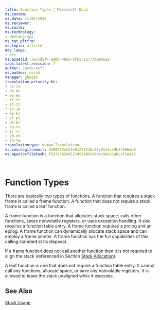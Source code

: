 ```yaml
---
title: Function Types | Microsoft Docs
ms.custom: 
ms.date: 11/04/2016
ms.reviewer: 
ms.suite: 
ms.technology:
- devlang-cpp
ms.tgt_pltfrm: 
ms.topic: article
dev_langs:
- C++
ms.assetid: 7e33d5f4-dabb-406d-afb3-13777b995028
caps.latest.revision: 7
author: corob-msft
ms.author: corob
manager: ghogen
translation.priority.ht:
- cs-cz
- de-de
- es-es
- fr-fr
- it-it
- ja-jp
- ko-kr
- pl-pl
- pt-br
- ru-ru
- tr-tr
- zh-cn
- zh-tw
translationtype: Human Translation
ms.sourcegitcommit: 3168772cbb7e8127523bc2fc2da5cc9b4f59beb8
ms.openlocfilehash: f537c763e0579d534b65188cc98e31abccf1ea26

---
```

# Function Types
There are basically two types of functions. A function that requires a stack frame is called a frame function. A function that does not require a stack frame is called a leaf function.  
  
 A frame function is a function that allocates stack space, calls other functions, saves nonvolatile registers, or uses exception handling. It also requires a function table entry. A frame function requires a prolog and an epilog. A frame function can dynamically allocate stack space and can employ a frame pointer. A frame function has the full capabilities of this calling standard at its disposal.  
  
 If a frame function does not call another function then it is not required to align the stack (referenced in Section [Stack Allocation](../build/stack-allocation.md)).  
  
 A leaf function is one that does not require a function table entry. It cannot call any functions, allocate space, or save any nonvolatile registers. It is allowed to leave the stack unaligned while it executes.  
  
## See Also  
 [Stack Usage](../build/stack-usage.md)


<!--HONumber=Jan17_HO1-->



